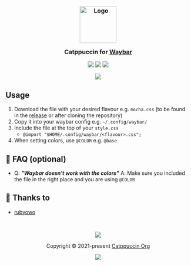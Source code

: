 <h3 align="center">
	<img src="https://raw.githubusercontent.com/catppuccin/catppuccin/main/assets/logos/exports/1544x1544_circle.png" width="100" alt="Logo"/><br/>
	<img src="https://raw.githubusercontent.com/catppuccin/catppuccin/main/assets/misc/transparent.png" height="30" width="0px"/>
	Catppuccin for <a href="https://github.com/catppuccin/waybar">Waybar</a>
	<img src="https://raw.githubusercontent.com/catppuccin/catppuccin/main/assets/misc/transparent.png" height="30" width="0px"/>
</h3>

<p align="center">
	<a href="https://github.com/catppuccin/waybar/stargazers"><img src="https://img.shields.io/github/stars/catppuccin/waybar?colorA=363a4f&colorB=b7bdf8&style=for-the-badge"></a>
	<a href="https://github.com/catppuccin/waybar/issues"><img src="https://img.shields.io/github/issues/catppuccin/waybar?colorA=363a4f&colorB=f5a97f&style=for-the-badge"></a>
	<a href="https://github.com/catppuccin/waybar/contributors"><img src="https://img.shields.io/github/contributors/catppuccin/waybar?colorA=363a4f&colorB=a6da95&style=for-the-badge"></a>
</p>

<p align="center">
	<img src="https://raw.githubusercontent.com/catppuccin/waybar/main/assets/preview.webp"/>
</p>

## Usage

1. Download the file with your desired flavour e.g. `mocha.css` (to be found in the [release](https://github.com/catppuccin/waybar/releases/latest) or after cloning the repository)
2. Copy it into your waybar config e.g. `~/.config/waybar/`
3. Include the file at the top of your `style.css`
   - `@import "$HOME/.config/waybar/<flavour>.css";` 
4. When setting colors, use `@COLOR` e.g. `@base`

## 🙋 FAQ (optional)

-	Q: **_"Waybar doesn't work with the colors"_**
	A: Make sure you included the file in the right place and you are using `@COLOR`
## 💝 Thanks to

- [rubyowo](https://github.com/rubyowo)

&nbsp;

<p align="center">
	<img src="https://raw.githubusercontent.com/catppuccin/catppuccin/main/assets/footers/gray0_ctp_on_line.svg?sanitize=true" />
</p>

<p align="center">
	Copyright &copy; 2021-present <a href="https://github.com/catppuccin" target="_blank">Catppuccin Org</a>
</p>

<p align="center">
	<a href="https://github.com/catppuccin/catppuccin/blob/main/LICENSE"><img src="https://img.shields.io/static/v1.svg?style=for-the-badge&label=License&message=MIT&logoColor=d9e0ee&colorA=363a4f&colorB=b7bdf8"/></a>
</p>
